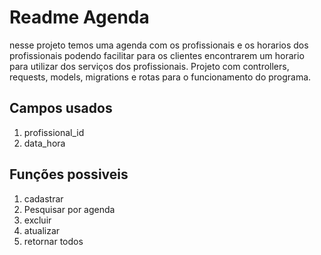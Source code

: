 # Readme Agenda

nesse projeto temos uma agenda com os profissionais e os horarios dos profissionais podendo facilitar para os clientes encontrarem um horario para utilizar dos serviços dos profissionais. Projeto com controllers, requests, models, migrations e rotas para o funcionamento do programa.

## Campos usados 

1. profissional_id
2. data_hora



## Funções possiveis

1. cadastrar
2. Pesquisar por agenda
3. excluir
4. atualizar
5. retornar todos

